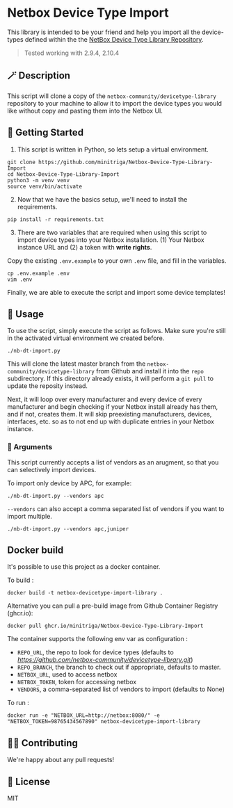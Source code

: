 # Netbox Device Type Import

This library is intended to be your friend and help you import all the device-types defined within the the [NetBox Device Type Library Repository](https://github.com/netbox-community/devicetype-library).

> Tested working with 2.9.4, 2.10.4

## 🪄 Description

This script will clone a copy of the `netbox-community/devicetype-library` repository to your machine to allow it to import the device types you would like without copy and pasting them into the Netbox UI.

## 🚀 Getting Started

1. This script is written in Python, so lets setup a virtual environment.

```
git clone https://github.com/minitriga/Netbox-Device-Type-Library-Import 
cd Netbox-Device-Type-Library-Import
python3 -m venv venv
source venv/bin/activate
```

2. Now that we have the basics setup, we'll need to install the requirements.

```
pip install -r requirements.txt
```

3. There are two variables that are required when using this script to import device types into your Netbox installation. (1) Your Netbox instance URL and (2) a token with **write rights**.

Copy the existing `.env.example` to your own `.env` file, and fill in the variables.

```
cp .env.example .env
vim .env
```

Finally, we are able to execute the script and import some device templates!

## 🔌 Usage

To use the script, simply execute the script as follows. Make sure you're still in the activated virtual environment we created before.

```
./nb-dt-import.py
```

This will clone the latest master branch from the `netbox-community/devicetype-library` from Github and install it into the `repo` subdirectory. If this directory already exists, it will perform a `git pull` to update the reposity instead.

Next, it will loop over every manufacturer and every device of every manufacturer and begin checking if your Netbox install already has them, and if not, creates them. It will skip preexisting manufacturers, devices, interfaces, etc. so as to not end up with duplicate entries in your Netbox instance.

### 🧰 Arguments

This script currently accepts a list of vendors as an arugment, so that you can selectively import devices.

To import only device by APC, for example:

```
./nb-dt-import.py --vendors apc
```

`--vendors` can also accept a comma separated list of vendors if you want to import multiple. 

```
./nb-dt-import.py --vendors apc,juniper
```

## Docker build

It's possible to use this project as a docker container. 

To build : 

```
docker build -t netbox-devicetype-import-library .
```

Alternative you can pull a pre-build image from Github Container Registry (ghcr.io):

```
docker pull ghcr.io/minitriga/Netbox-Device-Type-Library-Import
```

The container supports the following env var as configuration : 

- `REPO_URL`, the repo to look for device types (defaults to _https://github.com/netbox-community/devicetype-library.git_)
- `REPO_BRANCH`, the branch to check out if appropriate, defaults to master.
- `NETBOX_URL`, used to access netbox
- `NETBOX_TOKEN`, token for accessing netbox
- `VENDORS`, a comma-separated list of vendors to import (defaults to None)

To run : 

```
docker run -e "NETBOX_URL=http://netbox:8080/" -e "NETBOX_TOKEN=98765434567890" netbox-devicetype-import-library
```

## 🧑‍💻 Contributing

We're happy about any pull requests!

## 📜 License

MIT
